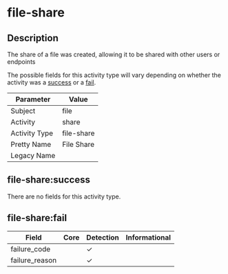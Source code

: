 file-share
==========

Description
-----------
The share of a file was created, allowing it to be shared with other users or endpoints

The possible fields for this activity type will vary depending on whether the activity was a [success](#file-sharesuccess) or a [fail](#file-sharefail).

| Parameter     | Value      |
| ------------- | ---------- |
| Subject       | file       |
| Activity      | share      |
| Activity Type | file-share |
| Pretty Name   | File Share |
| Legacy Name   |            |

file-share:success
------------------

There are no fields for this activity type.


file-share:fail
---------------

| Field          | Core | Detection | Informational |
| -------------- | ---- | --------- | ------------- |
| failure_code   |      | &#10003;  |               |
| failure_reason |      | &#10003;  |               |